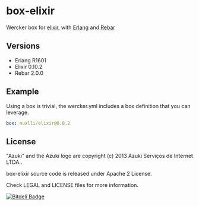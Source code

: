 box-elixir
==========

Wercker box for [elixir](https://github.com/elixir-lang), with [Erlang](www.erlang.org) and [Rebar](https://github.com/basho/rebar)

## Versions

* Erlang R1601
* Elixir 0.10.2
* Rebar 2.0.0

## Example

Using a box is trivial, the wercker.yml includes a box definition that you can leverage.

```yaml
box: nuxlli/elixir@0.0.2
```

## License

"Azuki" and the Azuki logo are copyright (c) 2013 Azuki Serviços de Internet LTDA..

box-elixir source code is released under Apache 2 License.

Check LEGAL and LICENSE files for more information.


[![Bitdeli Badge](https://d2weczhvl823v0.cloudfront.net/azukiapp/box-elixir/trend.png)](https://bitdeli.com/free "Bitdeli Badge")

